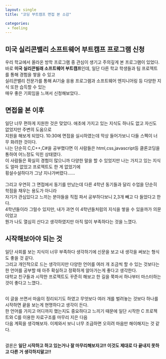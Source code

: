 ```yaml
---
layout: single
title: "코딩 부트캠프 면접 본 소감"

categories:
 - feeling
---
```


## 미국 실리콘밸리 소프트웨어 부트캠프 프로그램 신청

우리 학교에서 올라온 방학 프로그램 중 관심이 생기고 주의깊게 본 프로그램이 있었다. <br>
바로 **미국 실리콘빌래 소프트웨어 부트캠프**인데, 일단 다른 학교 학생들과 팀 프로젝트를 통해 경험을 쌓을 수 있고 <br>
실리콘밸리 전문가를 통해 AI기술 응용 프로그램과 소프트웨어 엔지니어링 등 다양한 지식 또한 습득할 수 있는 <br>
매우 좋은 기회임을 느껴서 신청해보았다.. <br>

## 면접을 본 이후

일단 너무 편하게 지원한 것은 맞았다. 애초에 가지고 있는 지식도 하나도 없고 자신도 없었지만 주변의 도움으로 <br>
지원을 해보게 되었다. 10:30에 면접을 실시하였는데 막상 들어가보니 다들 스펙이 너무 화려한 것이다. <br>
나는 단순히 C,C++,C#을 공부했다면 이 사람들은 html,css,javascript등 클론코딩을 통하여 어느정도 익힌 상태였다.<br>
이 사람들은 확실히 경험이 많으니까 다양한 말을 할 수 있었지만 나는 가지고 있는 지식도 얼마 없었고 프로젝트도 한 게 없었기에 <br>
횡설수설하다가 그냥 지나가버렸다......<br> <br>
그리고 우연히 그 면접에서 동기를 만났는데 다른 4학년 동기들과 달리 수업을 단순히 학점을 채우는 용도가 아니라 <br>
자기가 관심있다고 느끼는 분야들을 직접 파서 공부하다보니 2,3개 빼고 다 들었다고 한다. <br>
4학년들이라 그럴수 있지만, 내가 과연 이 4학년들처럼의 지식을 쌓을 수 있을까가 의문이었고 <br>
뭔가 나도 열심히 산다고 생각하였지만 아직 많이 부족하다는 것을 느꼈다.<br>

## 시작해보아야 되는 것

일단 사회를 보는 지식이 너무 부족하다 생각하기에 신문을 보고 내 생각을 써보는 형식도 좋을 것 같다. <br>
그리고 개인적으로 드는 생각이지만 다양한 언어를 여러 개 조금씩 할 수 있는 것보다는 <br>
한 언어를 공부할 때 아주 확실하고 정확하게 알아가는게 좋다고 생각한다. <br>
대학교 친구들과 시작한 프로젝트도 꾸준히 해보고 한 길을 쭉파서 하나부터 마스터하는 것이 좋다고 느꼈다.. <br> <br>

이 글을 쓰면서 마음이 정리되기도 하였고 무엇보다 여러 개를 벌려놓는 것보다 하나를 시작하면 끝을 보는게 현명하다고 생각이 든다. <br>
한 언어를 가지고 어디까지 했는지도 중요하다고 느끼기 때문에 일단 시작한 C 프로젝트와 C를 이용한 자료구조를 마무리 지은 다음 <br>
다음 계획을 생각해보자. 이제와서 보니 너무 조급하면 오히려 마음만 해이해지는 것 같다. <br> <br>

결론은 **일단 시작하고 하고 있는거나 잘 마무리해보자고!! 이것도 제대로 다 끝내지 못하고 다른 거 생각하지말고!!**

